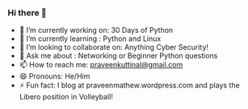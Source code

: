 ### Hi there 👋

- 🔭 I’m currently working on:  30 Days of Python
- 🌱 I’m currently learning : Python and Linux
- 👯 I’m looking to collaborate on: Anything Cyber Security!
- 💬 Ask me about : Networking or Beginner Python questions
- 📫 How to reach me: praveenkuttinal@gmail.com
- 😄 Pronouns: He/Him
- ⚡ Fun fact: I blog at praveenmathew.wordpress.com and plays the Libero position in Volleyball!
